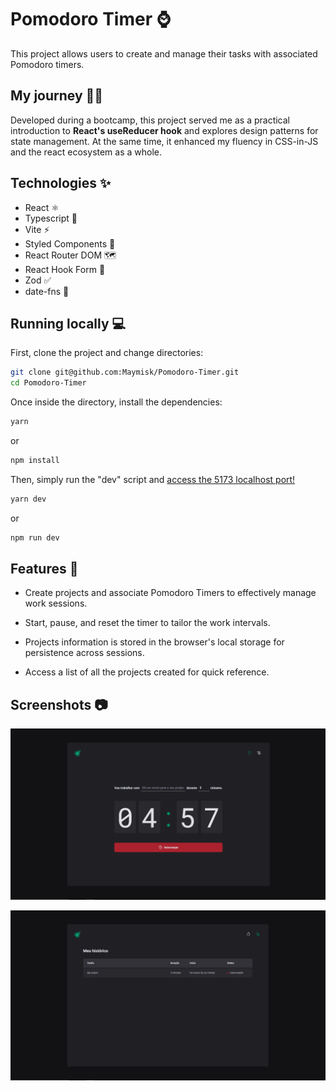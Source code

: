 
# Pomodoro Timer ⌚

This project allows users to create and manage their tasks with associated Pomodoro timers. 
## My journey 🏃‍♂️

Developed during a bootcamp, this project served me as a practical introduction to **React's useReducer hook** and explores design patterns for state management. At the same time, it enhanced my fluency in CSS-in-JS and the react ecosystem as a whole.
## Technologies ✨

- React ⚛
- Typescript 🔹
- Vite ⚡
- Styled Components 💅
- React Router DOM 🗺
- React Hook Form 📃
- Zod ✅
- date-fns 📅


## Running locally 💻

First, clone the project and change directories:

```bash
git clone git@github.com:Maymisk/Pomodoro-Timer.git
cd Pomodoro-Timer
```

Once inside the directory, install the dependencies:

```bash
yarn
```
or

```bash
npm install
```

Then, simply run the "dev" script and [access the 5173 localhost port!](http://localhost:5173)

```bash
yarn dev
```

or
```bash
npm run dev
```
## Features 💪 

- Create projects and associate Pomodoro Timers to effectively manage work sessions.

- Start, pause, and reset the timer to tailor the work intervals.

- Projects information is stored in the browser's local storage for persistence across sessions.

- Access a list of all the projects created for quick reference.
## Screenshots 📷

![App Screenshot](.github/assets/screenshot1.png)

![App Screenshot](.github/assets/screenshot2.png)


